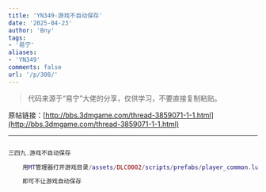 ```yaml
---
title: 'YN349-游戏不自动保存'
date: '2025-04-23'
author: 'Bny'
tags:
- '易宁'
aliases:
- 'YN349'
comments: false
url: '/p/308/'
---
```


> 代码来源于“易宁”大佬的分享，仅供学习，不要直接复制粘贴。

原帖链接：[http://bbs.3dmgame.com/thread-3859071-1-1.html](http://bbs.3dmgame.com/thread-3859071-1-1.html)

---

```lua  

三四九.游戏不自动保存

	用MT管理器打开游戏目录/assets/DLC0002/scripts/prefabs/player_common.lua文件，将inst:AddComponent("autosaver")替换为--inst:AddComponent("autosaver")

	即可不让游戏自动保存

```  

